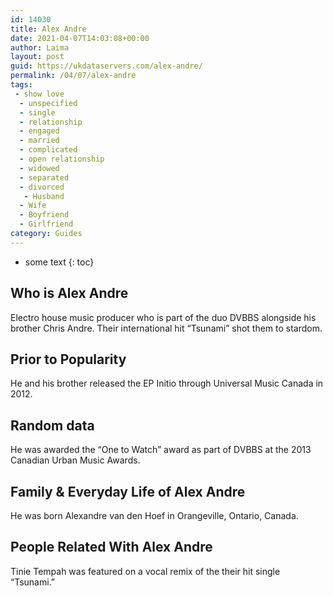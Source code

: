 ```yaml
---
id: 14030
title: Alex Andre
date: 2021-04-07T14:03:08+00:00
author: Laima
layout: post
guid: https://ukdataservers.com/alex-andre/
permalink: /04/07/alex-andre
tags:
 - show love
  - unspecified
  - single
  - relationship
  - engaged
  - married
  - complicated
  - open relationship
  - widowed
  - separated
  - divorced
   - Husband
  - Wife
  - Boyfriend
  - Girlfriend
category: Guides
---
```


* some text
{: toc}


## Who is Alex Andre
                  
                  
                  
Electro house music producer who is part of the duo DVBBS alongside his brother Chris Andre. Their international hit &#8220;Tsunami&#8221; shot them to stardom.
                  
              
            
              
            
                
                
                
## Prior to Popularity
                  
                  
                  
He and his brother released the EP Initio through Universal Music Canada in 2012.
                  
              
            
              
            
                
                
                
## Random data
                  
                  
                  
He was awarded the &#8220;One to Watch&#8221; award as part of DVBBS at the 2013 Canadian Urban Music Awards.
                  
              
            
              
            
                
                
                
## Family & Everyday Life of Alex Andre
                  
                  
                  
He was born Alexandre van den Hoef in Orangeville, Ontario, Canada.
                  
              
            
              
            
                
                
                
## People Related With Alex Andre
                  
                  
                  
Tinie Tempah was featured on a vocal remix of the their hit single &#8220;Tsunami.&#8221;
                  
              
            
              
            
                
              
            
              
              
            
            
              
            
          
          
          